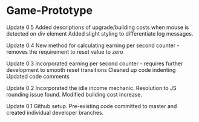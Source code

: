 # Game-Prototype

Update 0.5
Added descriptions of upgrade/building costs when mouse is detected on div element
Added slight styling to differentiate log messages.

Update 0.4
New method for calculating earning per second counter - removes the requirement to reset value to zero

Update 0.3
Incorporated earning per second counter - requires further development to smooth reset transitions
Cleaned up code indenting
Updated code comments

Update 0.2
Incorporated the idle income mechanic.
Resolution to JS rounding issue found.
Modified building cost increase.

Update 0.1
Github setup.
Pre-existing code committed to master and created individual developer branches.
